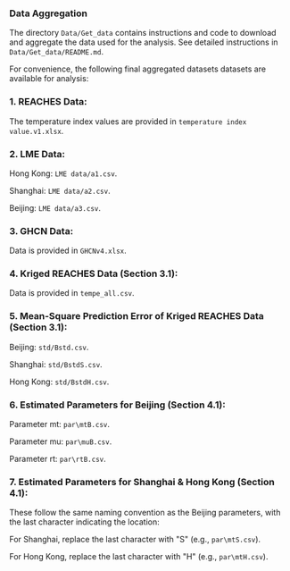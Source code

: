 ### Data Aggregation

The directory `Data/Get_data` contains instructions and code to download and aggregate the data used for the analysis. See detailed instructions in `Data/Get_data/README.md`. 

For convenience, the following final aggregated datasets datasets are available for analysis:

### 1. REACHES Data:

The temperature index values are provided in `temperature index value.v1.xlsx`.

### 2. LME Data:

Hong Kong: `LME data/a1.csv`.

Shanghai: `LME data/a2.csv`.

Beijing: `LME data/a3.csv`.

### 3. GHCN Data:

Data is provided in `GHCNv4.xlsx`.

### 4. Kriged REACHES Data (Section 3.1):

Data is provided in `tempe_all.csv`.

### 5. Mean-Square Prediction Error of Kriged REACHES Data (Section 3.1):

Beijing: `std/Bstd.csv`.

Shanghai: `std/BstdS.csv`.

Hong Kong: `std/BstdH.csv`.

### 6. Estimated Parameters for Beijing (Section 4.1):

Parameter mt: `par\mtB.csv`. 

Parameter mu: `par\muB.csv`.

Parameter rt: `par\rtB.csv`.

### 7. Estimated Parameters for Shanghai & Hong Kong (Section 4.1):

These follow the same naming convention as the Beijing parameters, with the last character indicating the location:

For Shanghai, replace the last character with "S" (e.g., `par\mtS.csv`).

For Hong Kong, replace the last character with "H" (e.g., `par\mtH.csv`).


